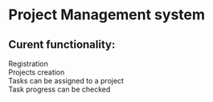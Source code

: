 # Project Management system
## Curent functionality:
Registration \
Projects creation \
Tasks can be assigned to a project \
Task progress can be checked 
